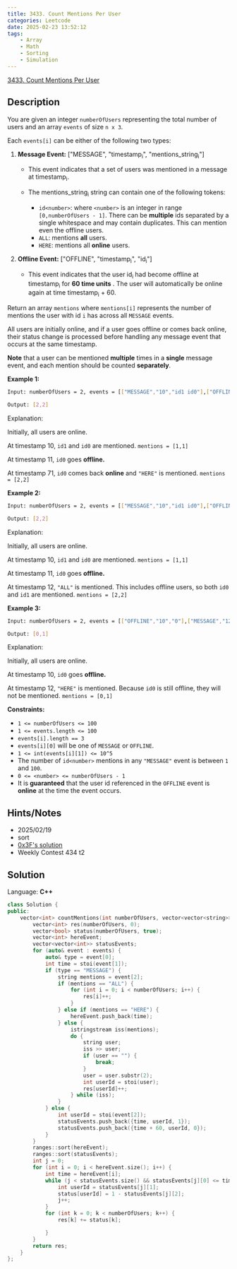 ```yaml
---
title: 3433. Count Mentions Per User
categories: Leetcode
date: 2025-02-23 13:52:12
tags:
    - Array
    - Math
    - Sorting
    - Simulation
---
```


[3433. Count Mentions Per User](https://leetcode.com/problems/count-mentions-per-user/description/)

## Description

You are given an integer `numberOfUsers` representing the total number of users and an array `events` of size `n x 3`.

Each `events[i]` can be either of the following two types:

1. **Message Event:**  ["MESSAGE", "timestamp<sub>i</sub>", "mentions_string<sub>i</sub>"]

    - This event indicates that a set of users was mentioned in a message at timestamp<sub>i</sub>.
    - The mentions_string<sub>i</sub> string can contain one of the following tokens:

        - `id<number>`: where `<number>` is an integer in range `[0,numberOfUsers - 1]`. There can be **multiple**  ids separated by a single whitespace and may contain duplicates. This can mention even the offline users.
        - `ALL`: mentions **all**  users.
        - `HERE`: mentions all **online**  users.

2. **Offline Event:**  ["OFFLINE", "timestamp<sub>i</sub>", "id<sub>i</sub>"]

    - This event indicates that the user id<sub>i</sub> had become offline at timestamp<sub>i</sub> for **60 time units** . The user will automatically be online again at time timestamp<sub>i</sub> + 60.

Return an array `mentions` where `mentions[i]` represents the number of mentions the user with id `i` has across all `MESSAGE` events.

All users are initially online, and if a user goes offline or comes back online, their status change is processed before handling any message event that occurs at the same timestamp.

**Note** that a user can be mentioned **multiple**  times in a **single**  message event, and each mention should be counted **separately**.

**Example 1:**

```bash
Input: numberOfUsers = 2, events = [["MESSAGE","10","id1 id0"],["OFFLINE","11","0"],["MESSAGE","71","HERE"]]

Output: [2,2]
```

Explanation:

Initially, all users are online.

At timestamp 10, `id1` and `id0` are mentioned. `mentions = [1,1]`

At timestamp 11, `id0` goes **offline.**

At timestamp 71, `id0` comes back **online**  and `"HERE"` is mentioned. `mentions = [2,2]`

**Example 2:**

```bash
Input: numberOfUsers = 2, events = [["MESSAGE","10","id1 id0"],["OFFLINE","11","0"],["MESSAGE","12","ALL"]]

Output: [2,2]
```

Explanation:

Initially, all users are online.

At timestamp 10, `id1` and `id0` are mentioned. `mentions = [1,1]`

At timestamp 11, `id0` goes **offline.**

At timestamp 12, `"ALL"` is mentioned. This includes offline users, so both `id0` and `id1` are mentioned. `mentions = [2,2]`

**Example 3:**

```bash
Input: numberOfUsers = 2, events = [["OFFLINE","10","0"],["MESSAGE","12","HERE"]]

Output: [0,1]
```

Explanation:

Initially, all users are online.

At timestamp 10, `id0` goes **offline.**

At timestamp 12, `"HERE"` is mentioned. Because `id0` is still offline, they will not be mentioned. `mentions = [0,1]`

**Constraints:**

- `1 <= numberOfUsers <= 100`
- `1 <= events.length <= 100`
- `events[i].length == 3`
- `events[i][0]` will be one of `MESSAGE` or `OFFLINE`.
- `1 <= int(events[i][1]) <= 10^5`
- The number of `id<number>` mentions in any `"MESSAGE"` event is between `1` and `100`.
- `0 <= <number> <= numberOfUsers - 1`
- It is **guaranteed**  that the user id referenced in the `OFFLINE` event is **online**  at the time the event occurs.

## Hints/Notes

- 2025/02/19
- sort
- [0x3F's solution](https://leetcode.cn/problems/count-mentions-per-user/solutions/3057699/an-zhao-shi-jian-chuo-fen-zu-mo-ni-by-en-w77b/)
- Weekly Contest 434 t2

## Solution

Language: **C++**

```C++
class Solution {
public:
    vector<int> countMentions(int numberOfUsers, vector<vector<string>>& events) {
        vector<int> res(numberOfUsers, 0);
        vector<bool> status(numberOfUsers, true);
        vector<int> hereEvent;
        vector<vector<int>> statusEvents;
        for (auto& event : events) {
            auto& type = event[0];
            int time = stoi(event[1]);
            if (type == "MESSAGE") {
                string mentions = event[2];
                if (mentions == "ALL") {
                    for (int i = 0; i < numberOfUsers; i++) {
                        res[i]++;
                    }
                } else if (mentions == "HERE") {
                    hereEvent.push_back(time);
                } else {
                    istringstream iss(mentions);
                    do {
                        string user;
                        iss >> user;
                        if (user == "") {
                            break;
                        }
                        user = user.substr(2);
                        int userId = stoi(user);
                        res[userId]++;
                    } while (iss);
                }
            } else {
                int userId = stoi(event[2]);
                statusEvents.push_back({time, userId, 1});
                statusEvents.push_back({time + 60, userId, 0});
            }
        }
        ranges::sort(hereEvent);
        ranges::sort(statusEvents);
        int j = 0;
        for (int i = 0; i < hereEvent.size(); i++) {
            int time = hereEvent[i];
            while (j < statusEvents.size() && statusEvents[j][0] <= time) {
                int userId = statusEvents[j][1];
                status[userId] = 1 - statusEvents[j][2];
                j++;
            }
            for (int k = 0; k < numberOfUsers; k++) {
                res[k] += status[k];

            }
        }
        return res;
    }
};
```
